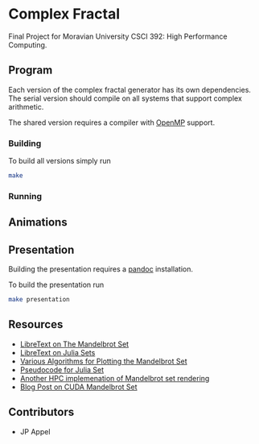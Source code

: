 # Complex Fractal

Final Project for Moravian University CSCI 392: High Performance Computing.

## Program

Each version of the complex fractal generator has its own dependencies.
The serial version should compile on all systems that support complex arithmetic.

The shared version requires a compiler with [OpenMP](https://www.openmp.org/) support.

### Building

To build all versions simply run

```bash
make
```

### Running

## Animations

## Presentation

Building the presentation requires a [pandoc](https://pandoc.org/) installation.

To build the presentation run

```bash
make presentation
```

## Resources

* [LibreText on The Mandelbrot Set](https://math.libretexts.org/Bookshelves/Analysis/Complex_Analysis_-_A_Visual_and_Interactive_Introduction_(Ponce_Campuzano)/05%3A_Chapter_5/5.05%3A_The_Mandelbrot_Set)
* [LibreText on Julia Sets](https://math.libretexts.org/Bookshelves/Analysis/Complex_Analysis_-_A_Visual_and_Interactive_Introduction_(Ponce_Campuzano)/05%3A_Chapter_5/5.06%3A_The_Julia_Set)
* [Various Algorithms for Plotting the Mandelbrot Set](https://en.wikipedia.org/wiki/Plotting_algorithms_for_the_Mandelbrot_set)
* [Pseudocode for Julia Set](https://en.wikipedia.org/wiki/Julia_set#Pseudocode)
* [Another HPC implemenation of Mandelbrot set rendering](https://github.com/OakenKnight/MandelbrotSet-HightPerformance-Implementation)
* [Blog Post on CUDA Mandelbrot Set](https://developershell.net/the-mandelbrot-set-with-cuda/)

## Contributors

* JP Appel
